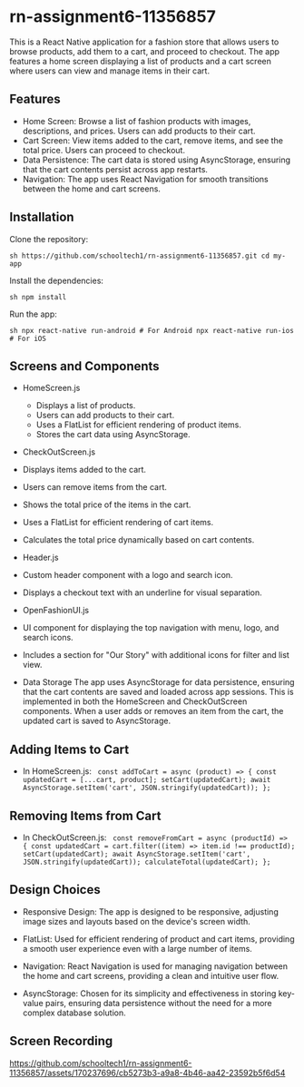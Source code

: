 # rn-assignment6-11356857

This is a React Native application for a fashion store that allows users to browse products, add them to a cart, and proceed to checkout. The app features a home screen displaying a list of products and a cart screen where users can view and manage items in their cart.

## Features
- Home Screen: Browse a list of fashion products with images, descriptions, and prices. Users can add products to their cart.
- Cart Screen: View items added to the cart, remove items, and see the total price. Users can proceed to checkout.
- Data Persistence: The cart data is stored using AsyncStorage, ensuring that the cart contents persist across app restarts.
- Navigation: The app uses React Navigation for smooth transitions between the home and cart screens.
  
## Installation
Clone the repository:

``sh
https://github.com/schooltech1/rn-assignment6-11356857.git
cd my-app
``

Install the dependencies:

``sh
npm install
``


Run the app:

``sh
npx react-native run-android # For Android
npx react-native run-ios # For iOS
``
## Screens and Components
- HomeScreen.js
  - Displays a list of products.
  - Users can add products to their cart.
  - Uses a FlatList for efficient rendering of product items.
  - Stores the cart data using AsyncStorage.
    
- CheckOutScreen.js
 - Displays items added to the cart.
 - Users can remove items from the cart.
 - Shows the total price of the items in the cart.
 - Uses a FlatList for efficient rendering of cart items.
 - Calculates the total price dynamically based on cart contents.
   
- Header.js
 - Custom header component with a logo and search icon.
 - Displays a checkout text with an underline for visual separation.
   
- OpenFashionUI.js
 - UI component for displaying the top navigation with menu, logo, and search icons.
 - Includes a section for "Our Story" with additional icons for filter and list view.
   
- Data Storage
The app uses AsyncStorage for data persistence, ensuring that the cart contents are saved and loaded across app sessions. This is implemented in both the HomeScreen and CheckOutScreen components. When a user adds or removes an item from the cart, the updated cart is saved to AsyncStorage.

## Adding Items to Cart
- In HomeScreen.js:
``
const addToCart = async (product) => {
  const updatedCart = [...cart, product];
  setCart(updatedCart);
  await AsyncStorage.setItem('cart', JSON.stringify(updatedCart));
};``
## Removing Items from Cart
- In CheckOutScreen.js:
``
const removeFromCart = async (productId) => {
  const updatedCart = cart.filter((item) => item.id !== productId);
  setCart(updatedCart);
  await AsyncStorage.setItem('cart', JSON.stringify(updatedCart));
  calculateTotal(updatedCart);
};``
## Design Choices
- Responsive Design: The app is designed to be responsive, adjusting image sizes and layouts based on the device's screen width.
  
- FlatList: Used for efficient rendering of product and cart items, providing a smooth user experience even with a large number of items.
  
- Navigation: React Navigation is used for managing navigation between the home and cart screens, providing a clean and intuitive user flow.
  
- AsyncStorage: Chosen for its simplicity and effectiveness in storing key-value pairs, ensuring data persistence without the need for a more complex database solution.




## Screen Recording
https://github.com/schooltech1/rn-assignment6-11356857/assets/170237696/cb5273b3-a9a8-4b46-aa42-23592b5f6d54
